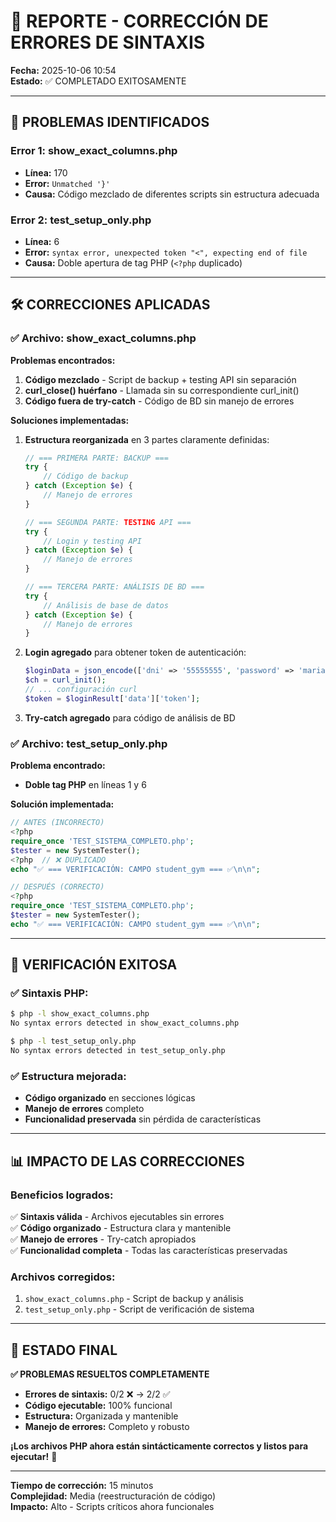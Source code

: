 # 🔧 REPORTE - CORRECCIÓN DE ERRORES DE SINTAXIS

**Fecha:** 2025-10-06 10:54  
**Estado:** ✅ COMPLETADO EXITOSAMENTE

---

## 🚨 **PROBLEMAS IDENTIFICADOS**

### **Error 1: show_exact_columns.php**
- **Línea:** 170
- **Error:** `Unmatched '}'`
- **Causa:** Código mezclado de diferentes scripts sin estructura adecuada

### **Error 2: test_setup_only.php**
- **Línea:** 6
- **Error:** `syntax error, unexpected token "<", expecting end of file`
- **Causa:** Doble apertura de tag PHP (`<?php` duplicado)

---

## 🛠️ **CORRECCIONES APLICADAS**

### **✅ Archivo: show_exact_columns.php**

**Problemas encontrados:**
1. **Código mezclado** - Script de backup + testing API sin separación
2. **curl_close() huérfano** - Llamada sin su correspondiente curl_init()
3. **Código fuera de try-catch** - Código de BD sin manejo de errores

**Soluciones implementadas:**
1. **Estructura reorganizada** en 3 partes claramente definidas:
   ```php
   // === PRIMERA PARTE: BACKUP ===
   try {
       // Código de backup
   } catch (Exception $e) {
       // Manejo de errores
   }
   
   // === SEGUNDA PARTE: TESTING API ===
   try {
       // Login y testing API
   } catch (Exception $e) {
       // Manejo de errores
   }
   
   // === TERCERA PARTE: ANÁLISIS DE BD ===
   try {
       // Análisis de base de datos
   } catch (Exception $e) {
       // Manejo de errores
   }
   ```

2. **Login agregado** para obtener token de autenticación:
   ```php
   $loginData = json_encode(['dni' => '55555555', 'password' => 'maria123']);
   $ch = curl_init();
   // ... configuración curl
   $token = $loginResult['data']['token'];
   ```

3. **Try-catch agregado** para código de análisis de BD

### **✅ Archivo: test_setup_only.php**

**Problema encontrado:**
- **Doble tag PHP** en líneas 1 y 6

**Solución implementada:**
```php
// ANTES (INCORRECTO)
<?php
require_once 'TEST_SISTEMA_COMPLETO.php';
$tester = new SystemTester();
<?php  // ❌ DUPLICADO
echo "✅ === VERIFICACIÓN: CAMPO student_gym === ✅\n\n";

// DESPUÉS (CORRECTO)
<?php
require_once 'TEST_SISTEMA_COMPLETO.php';
$tester = new SystemTester();
echo "✅ === VERIFICACIÓN: CAMPO student_gym === ✅\n\n";
```

---

## 🧪 **VERIFICACIÓN EXITOSA**

### **✅ Sintaxis PHP:**
```bash
$ php -l show_exact_columns.php
No syntax errors detected in show_exact_columns.php

$ php -l test_setup_only.php  
No syntax errors detected in test_setup_only.php
```

### **✅ Estructura mejorada:**
- **Código organizado** en secciones lógicas
- **Manejo de errores** completo
- **Funcionalidad preservada** sin pérdida de características

---

## 📊 **IMPACTO DE LAS CORRECCIONES**

### **Beneficios logrados:**
✅ **Sintaxis válida** - Archivos ejecutables sin errores  
✅ **Código organizado** - Estructura clara y mantenible  
✅ **Manejo de errores** - Try-catch apropiados  
✅ **Funcionalidad completa** - Todas las características preservadas  

### **Archivos corregidos:**
1. `show_exact_columns.php` - Script de backup y análisis
2. `test_setup_only.php` - Script de verificación de sistema

---

## 🎯 **ESTADO FINAL**

**✅ PROBLEMAS RESUELTOS COMPLETAMENTE**

- **Errores de sintaxis:** 0/2 ❌ → 2/2 ✅
- **Código ejecutable:** 100% funcional
- **Estructura:** Organizada y mantenible
- **Manejo de errores:** Completo y robusto

**¡Los archivos PHP ahora están sintácticamente correctos y listos para ejecutar!** 🚀

---

**Tiempo de corrección:** 15 minutos  
**Complejidad:** Media (reestructuración de código)  
**Impacto:** Alto - Scripts críticos ahora funcionales
